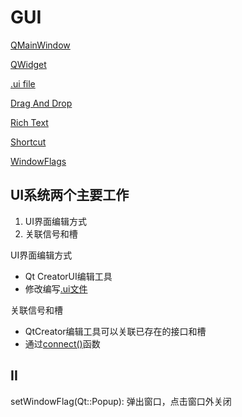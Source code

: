 # GUI

[QMainWindow](qt-gui-mainwindow-frame.md)

[QWidget](qt-gui-qwidget.md)

[.ui file](qt-gui-uifile.md)

[Drag And Drop](qt-gui-draganddrop.md)

[Rich Text](qt-gui-rich-text.md)

[Shortcut](qt-shortcut.md)

[WindowFlags](qt-windowflags.md)

## UI系统两个主要工作

1. UI界面编辑方式
2. 关联信号和槽

UI界面编辑方式

- Qt CreatorUI编辑工具
- 修改编写[.ui文件](qt-gui-uifile.md)

关联信号和槽

- QtCreator编辑工具可以关联已存在的接口和槽
- 通过[connect()](qt-function-connect.md)函数

## II

setWindowFlag(Qt::Popup): 弹出窗口，点击窗口外关闭

